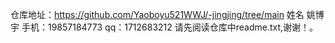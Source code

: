 仓库地址：https://github.com/Yaoboyu521WWJ/-jingjing/tree/main
姓名 姚博宇
手机：19857184773 
qq：1712683212
请先阅读仓库中readme.txt,谢谢！。
